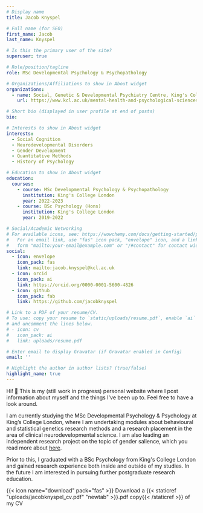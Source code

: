 ```yaml
---
# Display name
title: Jacob Knyspel

# Full name (for SEO)
first_name: Jacob
last_name: Knyspel

# Is this the primary user of the site?
superuser: true

# Role/position/tagline
role: MSc Developmental Psychology & Psychopathology

# Organizations/Affiliations to show in About widget
organizations:
  - name: Social, Genetic & Developmental Psychiatry Centre, King's College London
    url: https://www.kcl.ac.uk/mental-health-and-psychological-sciences/about/departments/social-genetic-and-developmental-psychiatry

# Short bio (displayed in user profile at end of posts)
bio: 

# Interests to show in About widget
interests:
  - Social Cognition
  - Neurodevelopmental Disorders
  - Gender Development
  - Quantitative Methods
  - History of Psychology

# Education to show in About widget
education:
  courses:
    - course: MSc Developmental Psychology & Psychopathology
      institution: King's College London
      year: 2022-2023
    - course: BSc Psychology (Hons)
      institution: King's College London
      year: 2019-2022

# Social/Academic Networking
# For available icons, see: https://wowchemy.com/docs/getting-started/page-builder/#icons
#   For an email link, use "fas" icon pack, "envelope" icon, and a link in the
#   form "mailto:your-email@example.com" or "/#contact" for contact widget.
social:
  - icon: envelope
    icon_pack: fas
    link: mailto:jacob.knyspel@kcl.ac.uk
  - icon: orcid
    icon_pack: ai
    link: https://orcid.org/0000-0001-5600-4826
  - icon: github
    icon_pack: fab
    link: https://github.com/jacobknyspel

# Link to a PDF of your resume/CV.
# To use: copy your resume to `static/uploads/resume.pdf`, enable `ai` icons in `params.yaml`,
# and uncomment the lines below.
# - icon: cv
#   icon_pack: ai
#   link: uploads/resume.pdf

# Enter email to display Gravatar (if Gravatar enabled in Config)
email: ''

# Highlight the author in author lists? (true/false)
highlight_name: true
---
```


Hi! :wave: This is my (still work in progress) personal website where I post information about myself and the things I've been up to. Feel free to have a look around.

I am currently studying the MSc Developmental Psychology & Psychology at King’s College London, where I am undertaking modules about behavioural and statistical genetics research methods and a research placement in the area of clinical neurodevelopmental science. I am also leading an independent research project on the topic of gender salience, which you read more about [here](https://jacob-knyspel.netlify.app/project/gender-salience-scale-project/). 

Prior to this, I graduated with a BSc Psychology from King's College London and gained research experience both inside and outside of my studies. In the future I am interested in pursuing further postgraduate research education.

{{< icon name="download" pack="fas" >}} Download a {{< staticref "uploads/jacobknyspel_cv.pdf" "newtab" >}}.pdf copy{{< /staticref >}} of my CV
